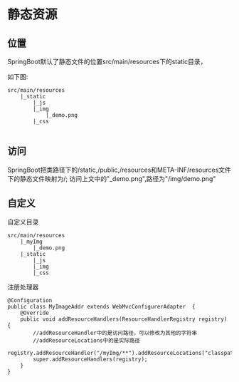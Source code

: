 

# 静态资源

## 位置

SpringBoot默认了静态文件的位置src/main/resources下的static目录，

如下图: 

```
src/main/resources
    |_static
        |_js
        |_img
            |_demo.png
        |_css
        
```

## 访问

SpringBoot把类路径下的/static,/public,/resources和META-INF/resources文件下的静态文件映射为/;
访问上文中的"_demo.png",路径为"/img/demo.png"


## 自定义


自定义目录

```
src/main/resources
    |_myImg
        |_demo.png
    |_static
        |_js
        |_img
        |_css
```

注册处理器

```
@Configuration
public class MyImageAddr extends WebMvcConfigurerAdapter  {
    @Override
    public void addResourceHandlers(ResourceHandlerRegistry registry) {
        //addResourceHandler中的是访问路径，可以修改为其他的字符串
        //addResourceLocations中的是实际路径
        registry.addResourceHandler("/myImg/**").addResourceLocations("classpath:/myImg/");
        super.addResourceHandlers(registry);
    } 
}
```